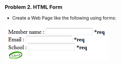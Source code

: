### Problem 2. HTML Form
*	Create a Web Page like the following using forms:

![picture1](images/task2.png)